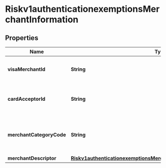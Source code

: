 
# Riskv1authenticationexemptionsMerchantInformation

## Properties
Name | Type | Description | Notes
------------ | ------------- | ------------- | -------------
**visaMerchantId** | **String** | Network assigned merchant identifier.  |  [optional]
**cardAcceptorId** | **String** | Card Acceptor ID (CAID) for the current transaction.  |  [optional]
**merchantCategoryCode** | **String** | Merchant Category Code (MCC). 4 digit numeric.  |  [optional]
**merchantDescriptor** | [**Riskv1authenticationexemptionsMerchantInformationMerchantDescriptor**](Riskv1authenticationexemptionsMerchantInformationMerchantDescriptor.md) |  |  [optional]



